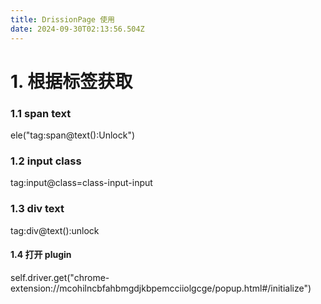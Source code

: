 ```yaml
---
title: DrissionPage 使用
date: 2024-09-30T02:13:56.504Z
---
```




# 1. 根据标签获取

### 1.1 span text

ele("tag:span@text():Unlock")

### 1.2 input  class

tag:input@class=class-input-input

### 1.3  div text
tag:div@text():unlock

#### 1.4 打开 plugin
 self.driver.get("chrome-extension://mcohilncbfahbmgdjkbpemcciiolgcge/popup.html#/initialize")



